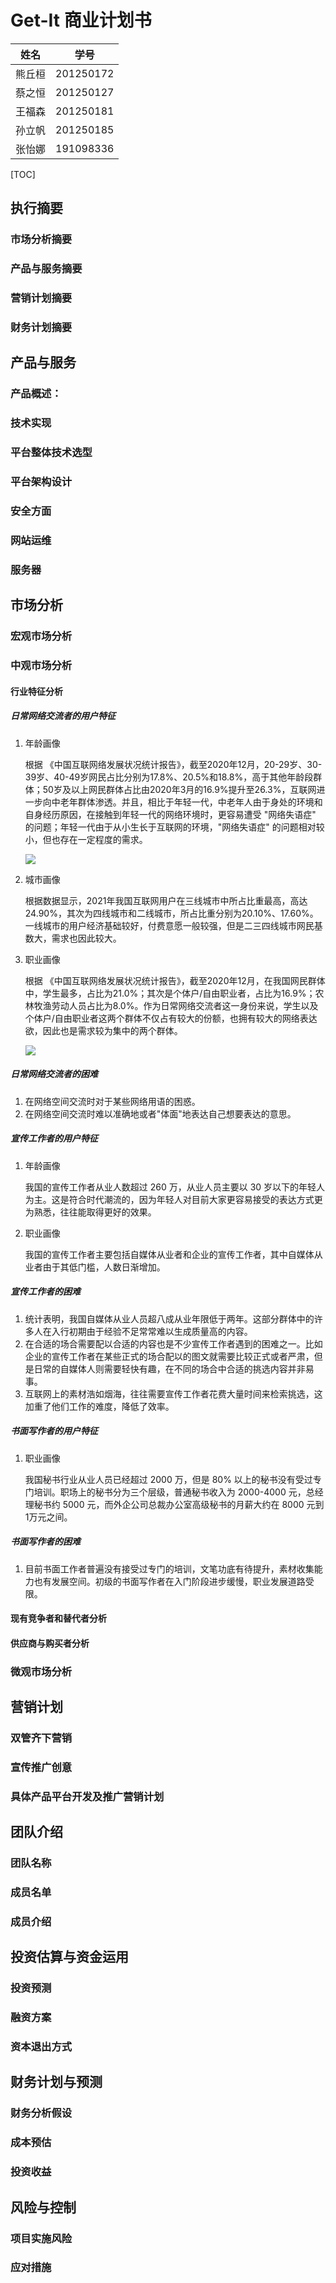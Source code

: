# Get-It 商业计划书

| 姓名   | 学号      |
| ------ | --------- |
| 熊丘桓 | 201250172 |
| 蔡之恒 | 201250127 |
| 王福森 | 201250181 |
| 孙立帆 | 201250185 |
| 张怡娜 | 191098336 |

<div style="page-break-after:always"></div>

[TOC]

<div style="page-break-after:always"></div>

## 执行摘要

<!-- 这部分最后完成，ddl=02-06 -->

### 市场分析摘要

### 产品与服务摘要

### 营销计划摘要

### 财务计划摘要

## 产品与服务

<!-- 开始画大饼？ddl=02-04 -->

### 产品概述：

### 技术实现

### 平台整体技术选型

### 平台架构设计

### 安全方面

### 网站运维

### 服务器

## 市场分析

<!-- 参考 Lab2-2，ddl=02-04 -->

### 宏观市场分析

### 中观市场分析

#### 行业特征分析

##### 日常网络交流者的用户特征

1. 年龄画像

   根据 《中国互联网络发展状况统计报告》，截至2020年12月，20-29岁、30-39岁、40-49岁网民占比分别为17.8%、20.5%和18.8%，高于其他年龄段群体；50岁及以上网民群体占比由2020年3月的16.9%提升至26.3%，互联网进一步向中老年群体渗透。并且，相比于年轻一代，中老年人由于身处的环境和自身经历原因，在接触到年轻一代的网络环境时，更容易遭受 "网络失语症" 的问题；年轻一代由于从小生长于互联网的环境，"网络失语症" 的问题相对较小，但也存在一定程度的需求。

   ![](./imgs/age_dist.png)

2. 城市画像

   根据数据显示，2021年我国互联网用户在三线城市中所占比重最高，高达24.90%，其次为四线城市和二线城市，所占比重分别为20.10%、17.60%。一线城市的用户经济基础较好，付费意愿一般较强，但是二三四线城市网民基数大，需求也因此较大。

3. 职业画像

   根据 《中国互联网络发展状况统计报告》，截至2020年12月，在我国网民群体中，学生最多，占比为21.0%；其次是个体户/自由职业者，占比为16.9%；农林牧渔劳动人员占比为8.0%。作为日常网络交流者这一身份来说，学生以及个体户/自由职业者这两个群体不仅占有较大的份额，也拥有较大的网络表达欲，因此也是需求较为集中的两个群体。

   ![](./imgs/job_dist.png)

##### 日常网络交流者的困难

1. 在网络空间交流时对于某些网络用语的困惑。
2. 在网络空间交流时难以准确地或者"体面"地表达自己想要表达的意思。

##### 宣传工作者的用户特征

1. 年龄画像

   我国的宣传工作者从业人数超过 260 万，从业人员主要以 30 岁以下的年轻人为主。这是符合时代潮流的，因为年轻人对目前大家更容易接受的表达方式更为熟悉，往往能取得更好的效果。

2. 职业画像

   我国的宣传工作者主要包括自媒体从业者和企业的宣传工作者，其中自媒体从业者由于其低门槛，人数日渐增加。

##### 宣传工作者的困难

1. 统计表明，我国自媒体从业人员超八成从业年限低于两年。这部分群体中的许多人在入行初期由于经验不足常常难以生成质量高的内容。
2. 在合适的场合需要配以合适的内容也是不少宣传工作者遇到的困难之一。比如企业的宣传工作者在某些正式的场合配以的图文就需要比较正式或者严肃，但是日常的自媒体人则需要轻快有趣，在不同的场合中合适的挑选内容并非易事。
3. 互联网上的素材浩如烟海，往往需要宣传工作者花费大量时间来检索挑选，这加重了他们工作的难度，降低了效率。

##### 书面写作者的用户特征

1. 职业画像

   我国秘书行业从业人员已经超过 2000 万，但是 80% 以上的秘书没有受过专门培训。职场上的秘书分为三个层级，普通秘书收入为 2000-4000 元，总经理秘书约 5000 元，而外企公司总裁办公室高级秘书的月薪大约在 8000 元到 1万元之间。

##### 书面写作者的困难

1. 目前书面工作者普遍没有接受过专门的培训，文笔功底有待提升，素材收集能力也有发展空间。初级的书面写作者在入门阶段进步缓慢，职业发展道路受限。

#### 现有竞争者和替代者分析

#### 供应商与购买者分析

### 微观市场分析

## 营销计划

<!-- 从以往的作业当中整理，ddl=02-04 -->

### 双管齐下营销

### 宣传推广创意

### 具体产品平台开发及推广营销计划

## 团队介绍

<!-- 自行整理，ddl=01-29 -->

### 团队名称

### 成员名单

### 成员介绍

## 投资估算与资金运用

### 投资预测

### 融资方案

### 资本退出方式

## 财务计划与预测

### 财务分析假设

### 成本预估

### 投资收益

## 风险与控制

### 项目实施风险

### 应对措施